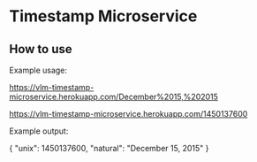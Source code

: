 # Timestamp Microservice

## How to use

Example usage:

https://vlm-timestamp-microservice.herokuapp.com/December%2015,%202015

https://vlm-timestamp-microservice.herokuapp.com/1450137600

Example output:

{ "unix": 1450137600, "natural": "December 15, 2015" }
